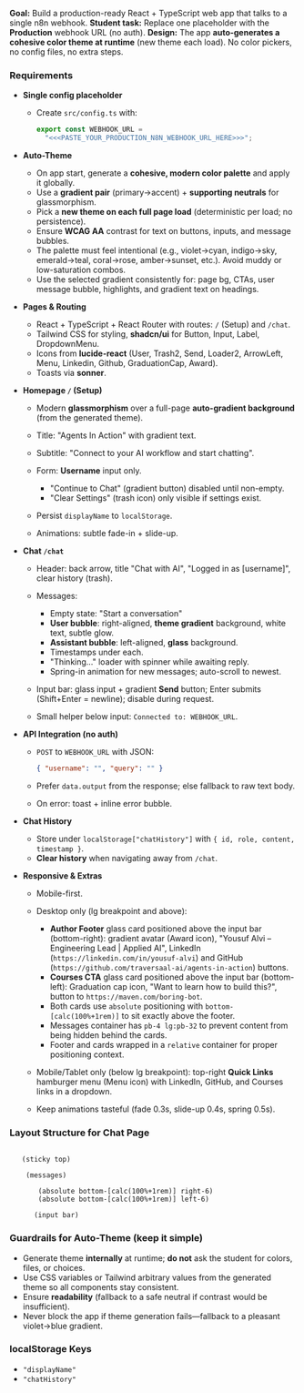 **Goal:** Build a production-ready React + TypeScript web app that talks to a single n8n webhook.
**Student task:** Replace one placeholder with the **Production** webhook URL (no auth).
**Design:** The app **auto-generates a cohesive color theme at runtime** (new theme each load). No color pickers, no config files, no extra steps.

### Requirements

- **Single config placeholder**

  - Create `src/config.ts` with:

    ```typescript
    export const WEBHOOK_URL =
      "<<<PASTE_YOUR_PRODUCTION_N8N_WEBHOOK_URL_HERE>>>";
    ```

- **Auto-Theme**

  - On app start, generate a **cohesive, modern color palette** and apply it globally.
  - Use a **gradient pair** (primary→accent) + **supporting neutrals** for glassmorphism.
  - Pick a **new theme on each full page load** (deterministic per load; no persistence).
  - Ensure **WCAG AA** contrast for text on buttons, inputs, and message bubbles.
  - The palette must feel intentional (e.g., violet→cyan, indigo→sky, emerald→teal, coral→rose, amber→sunset, etc.). Avoid muddy or low-saturation combos.
  - Use the selected gradient consistently for: page bg, CTAs, user message bubble, highlights, and gradient text on headings.

- **Pages & Routing**

  - React + TypeScript + React Router with routes: `/` (Setup) and `/chat`.
  - Tailwind CSS for styling, **shadcn/ui** for Button, Input, Label, DropdownMenu.
  - Icons from **lucide-react** (User, Trash2, Send, Loader2, ArrowLeft, Menu, Linkedin, Github, GraduationCap, Award).
  - Toasts via **sonner**.

- **Homepage `/` (Setup)**

  - Modern **glassmorphism** over a full-page **auto-gradient background** (from the generated theme).
  - Title: "Agents In Action" with gradient text.
  - Subtitle: "Connect to your AI workflow and start chatting".
  - Form: **Username** input only.

    - "Continue to Chat" (gradient button) disabled until non-empty.
    - "Clear Settings" (trash icon) only visible if settings exist.

  - Persist `displayName` to `localStorage`.
  - Animations: subtle fade-in + slide-up.

- **Chat `/chat`**

  - Header: back arrow, title "Chat with AI", "Logged in as [username]", clear history (trash).
  - Messages:

    - Empty state: "Start a conversation"
    - **User bubble**: right-aligned, **theme gradient** background, white text, subtle glow.
    - **Assistant bubble**: left-aligned, **glass** background.
    - Timestamps under each.
    - "Thinking…" loader with spinner while awaiting reply.
    - Spring-in animation for new messages; auto-scroll to newest.

  - Input bar: glass input + gradient **Send** button; Enter submits (Shift+Enter = newline); disable during request.
  - Small helper below input: `Connected to: WEBHOOK_URL`.

- **API Integration (no auth)**

  - `POST` to `WEBHOOK_URL` with JSON:

    ```json
    { "username": "", "query": "" }
    ```

  - Prefer `data.output` from the response; else fallback to raw text body.
  - On error: toast + inline error bubble.

- **Chat History**

  - Store under `localStorage["chatHistory"]` with `{ id, role, content, timestamp }`.
  - **Clear history** when navigating away from `/chat`.

- **Responsive & Extras**

  - Mobile-first.
  - Desktop only (lg breakpoint and above):

    - **Author Footer** glass card positioned above the input bar (bottom-right): gradient avatar (Award icon), "Yousuf Alvi – Engineering Lead | Applied AI", LinkedIn (`https://linkedin.com/in/yousuf-alvi`) and GitHub (`https://github.com/traversaal-ai/agents-in-action`) buttons.
    - **Courses CTA** glass card positioned above the input bar (bottom-left): Graduation cap icon, "Want to learn how to build this?", button to `https://maven.com/boring-bot`.
    - Both cards use `absolute` positioning with `bottom-[calc(100%+1rem)]` to sit exactly above the footer.
    - Messages container has `pb-4 lg:pb-32` to prevent content from being hidden behind the cards.
    - Footer and cards wrapped in a `relative` container for proper positioning context.

  - Mobile/Tablet only (below lg breakpoint): top-right **Quick Links** hamburger menu (Menu icon) with LinkedIn, GitHub, and Courses links in a dropdown.
  - Keep animations tasteful (fade 0.3s, slide-up 0.4s, spring 0.5s).

### Layout Structure for Chat Page

```

   (sticky top)

    (messages)

       (absolute bottom-[calc(100%+1rem)] right-6)
       (absolute bottom-[calc(100%+1rem)] left-6)

      (input bar)

```

### Guardrails for Auto-Theme (keep it simple)

- Generate theme **internally** at runtime; **do not** ask the student for colors, files, or choices.
- Use CSS variables or Tailwind arbitrary values from the generated theme so all components stay consistent.
- Ensure **readability** (fallback to a safe neutral if contrast would be insufficient).
- Never block the app if theme generation fails—fallback to a pleasant violet→blue gradient.

### localStorage Keys

- `"displayName"`
- `"chatHistory"`
